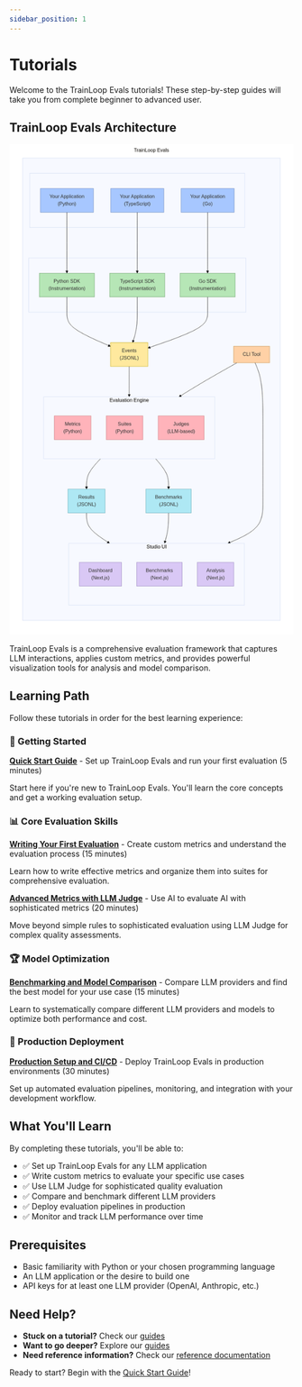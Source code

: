 ```yaml
---
sidebar_position: 1
---
```


# Tutorials

Welcome to the TrainLoop Evals tutorials! These step-by-step guides will take you from complete beginner to advanced user.

## TrainLoop Evals Architecture

![TrainLoop Evals Flow](/trainloop-evals-flow.png)

TrainLoop Evals is a comprehensive evaluation framework that captures LLM interactions, applies custom metrics, and provides powerful visualization tools for analysis and model comparison.

## Learning Path

Follow these tutorials in order for the best learning experience:

### 🚀 Getting Started

**[Quick Start Guide](getting-started.md)** - Set up TrainLoop Evals and run your first evaluation (5 minutes)

Start here if you're new to TrainLoop Evals. You'll learn the core concepts and get a working evaluation setup.

### 📊 Core Evaluation Skills

**[Writing Your First Evaluation](first-evaluation.md)** - Create custom metrics and understand the evaluation process (15 minutes)

Learn how to write effective metrics and organize them into suites for comprehensive evaluation.

**[Advanced Metrics with LLM Judge](advanced-metrics.md)** - Use AI to evaluate AI with sophisticated metrics (20 minutes)

Move beyond simple rules to sophisticated evaluation using LLM Judge for complex quality assessments.

### 🏆 Model Optimization

**[Benchmarking and Model Comparison](benchmarking.md)** - Compare LLM providers and find the best model for your use case (15 minutes)

Learn to systematically compare different LLM providers and models to optimize both performance and cost.

### 🔧 Production Deployment

**[Production Setup and CI/CD](production-setup.md)** - Deploy TrainLoop Evals in production environments (30 minutes)

Set up automated evaluation pipelines, monitoring, and integration with your development workflow.

## What You'll Learn

By completing these tutorials, you'll be able to:

- ✅ Set up TrainLoop Evals for any LLM application
- ✅ Write custom metrics to evaluate your specific use cases
- ✅ Use LLM Judge for sophisticated quality evaluation
- ✅ Compare and benchmark different LLM providers
- ✅ Deploy evaluation pipelines in production
- ✅ Monitor and track LLM performance over time

## Prerequisites

- Basic familiarity with Python or your chosen programming language
- An LLM application or the desire to build one
- API keys for at least one LLM provider (OpenAI, Anthropic, etc.)

## Need Help?

- **Stuck on a tutorial?** Check our [guides](../guides/)
- **Want to go deeper?** Explore our [guides](../guides/)
- **Need reference information?** Check our [reference documentation](../reference/index.md)

Ready to start? Begin with the [Quick Start Guide](getting-started.md)!